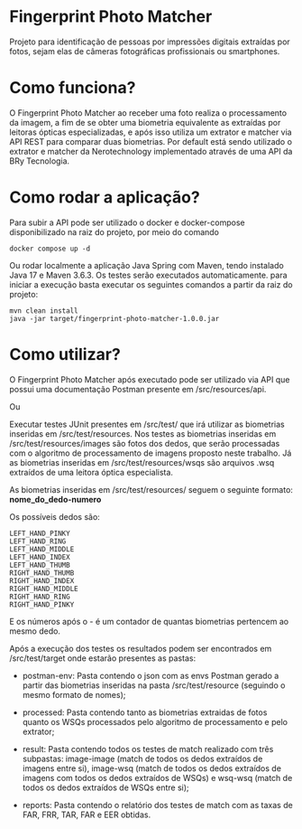 # Fingerprint Photo Matcher

Projeto para identificação de pessoas por impressões digitais extraídas por fotos, sejam elas de câmeras fotográficas profissionais ou smartphones.

# Como funciona?

O Fingerprint Photo Matcher ao receber uma foto realiza o processamento da imagem, a fim de se obter uma biometria equivalente as extraídas por leitoras ópticas especializadas, e após isso utiliza um extrator e matcher via API REST para comparar duas biometrias. Por default está sendo utilizado o extrator e matcher da Nerotechnology implementado através de uma API da BRy Tecnologia.

# Como rodar a aplicação?
Para subir a API pode ser utilizado o docker e docker-compose disponibilizado na raiz do projeto, por meio do comando

	docker compose up -d

Ou rodar localmente a aplicação Java Spring com Maven, tendo instalado Java 17 e Maven 3.6.3. Os testes serão executados automaticamente. para iniciar a execução basta executar os seguintes comandos a partir da raiz do projeto:

	mvn clean install
	java -jar target/fingerprint-photo-matcher-1.0.0.jar

# Como utilizar?
O Fingerprint Photo Matcher após executado pode ser utilizado via API que possui uma documentação Postman presente em /src/resources/api.

Ou

Executar testes JUnit presentes em /src/test/ que irá utilizar as biometrias inseridas em /src/test/resources. Nos testes as biometrias inseridas em /src/test/resources/images são fotos dos dedos, que serão processadas com o algoritmo de processamento de imagens proposto neste trabalho. Já as biometrias inseridas em /src/test/resources/wsqs são arquivos .wsq extraídos de uma leitora óptica especialista.

As biometrias inseridas em /src/test/resources/ seguem o seguinte formato:
**nome_do_dedo-numero**

Os possíveis dedos são:

	LEFT_HAND_PINKY
	LEFT_HAND_RING
	LEFT_HAND_MIDDLE
	LEFT_HAND_INDEX
	LEFT_HAND_THUMB
	RIGHT_HAND_THUMB
	RIGHT_HAND_INDEX
	RIGHT_HAND_MIDDLE
	RIGHT_HAND_RING
	RIGHT_HAND_PINKY

E os números após o - é um contador de quantas biometrias pertencem ao mesmo dedo.

Após a execução dos testes os resultados podem ser encontrados em /src/test/target onde estarão presentes as pastas:
 - postman-env: Pasta contendo o json com as envs Postman gerado a partir das biometrias inseridas na pasta /src/test/resource (seguindo o mesmo formato de nomes);
 
 - processed: Pasta contendo tanto as biometrias extraidas de fotos quanto os WSQs processados pelo algoritmo de processamento e pelo extrator;
 
 - result: Pasta contendo todos os testes de match realizado com três subpastas: image-image (match de todos os dedos extraídos de imagens entre si), image-wsq (match de todos os dedos extraídos de imagens com todos os dedos extraídos de WSQs) e wsq-wsq (match de todos os dedos extraídos de WSQs entre si);
 
 - reports: Pasta contendo o relatório dos testes de match com as taxas de FAR, FRR, TAR, FAR e EER obtidas.
